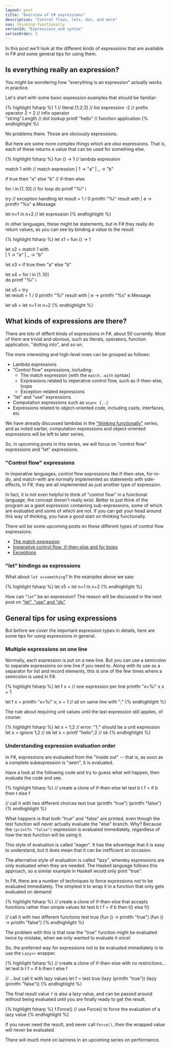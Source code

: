 ```yaml
---
layout: post
title: "Overview of F# expressions"
description: "Control flows, lets, dos, and more"
nav: thinking-functionally
seriesId: "Expressions and syntax"
seriesOrder: 3
---
```


In this post we'll look at the different kinds of expressions that are available in F# and some general tips for using them.

## Is everything really an expression?

You might be wondering how "everything is an expression" actually works in practice.

Let's start with some basic expression examples that should be familiar:

{% highlight fsharp %}
1                            // literal
[1;2;3]                      // list expression
-2                           // prefix operator	
2 + 2                        // infix operator	
"string".Length              // dot lookup
printf "hello"               // function application
{% endhighlight %}

No problems there. Those are obviously expressions.

But here are some more complex things which are *also* expressions. That is, each of these returns a value that can be used for something else. 

{% highlight fsharp %}
fun () -> 1                  // lambda expression

match 1 with                 // match expression
    | 1 -> "a"
    | _ -> "b"

if true then "a" else "b"    // if-then-else

for i in [1..10]             // for loop
  do printf "%i" i

try                          // exception handling
  let result = 1 / 0
  printfn "%i" result
with
  | e -> 
     printfn "%s" e.Message


let n=1 in n+2               // let expression
{% endhighlight %}

In other languages, these might be statements, but in F# they really do return values, as you can see by binding a value to the result:

{% highlight fsharp %}
let x1 = fun () -> 1                  

let x2 = match 1 with                 
         | 1 -> "a"
         | _ -> "b"

let x3 = if true then "a" else "b"    

let x4 = for i in [1..10]             
          do printf "%i" i

let x5 = try                          
            let result = 1 / 0
            printfn "%i" result
         with
            | e -> 
                printfn "%s" e.Message


let x6 = let n=1 in n+2
{% endhighlight %}

## What kinds of expressions are there?

There are lots of diffent kinds of expressions in F#, about 50 currently.  Most of them are trivial and obvious, such as literals, operators, function application, "dotting into", and so on.

The more interesting and high-level ones can be grouped as follows:

* Lambda expressions
* "Control flow" expressions, including:
  * The match expression (with the `match..with` syntax)
  * Expressions related to imperative control flow, such as if-then-else, loops 
  * Exception-related expressions
* "let" and "use" expressions
* Computation expressions such as `async {..}`
* Expressions related to object-oriented code, including casts, interfaces, etc

We have already discussed lambdas in the ["thinking functionally"](/series/thinking-functionally.html) series, and as noted earlier, computation expressions and object-oriented expressions will be left to later series.

So, in upcoming posts in this series, we will focus on "control flow" expressions and "let" expressions.
 
### "Control flow" expressions 

In imperative languages, control flow expressions like if-then-else, for-in-do, and match-with are normally implemented as statements with side-effects, In F#, they are all implemented as just another type of expression. 

In fact, it is not even helpful to think of "control flow" in a functional language; the concept doesn't really exist.  Better to just think of the program as a giant expression containing sub-expressions, some of which are evaluated and some of which are not.  If you can get your head around this way of thinking, you have a good start on thinking functionally.

There will be some upcoming posts on these different types of control flow expressions:

* [The match expression](/posts/match-expression)
* [Imperative control flow: if-then-else and for loops](/posts/control-flow-expressions)
* [Exceptions](/posts/exceptions)

### "let" bindings as expressions 

What about `let x=something`? In the examples above we saw:

{% highlight fsharp %}
let x5 = let n=1 in n+2
{% endhighlight %}

How can "`let`" be an expression? The reason will be discussed in the next post on ["let", "use" and "do"](/posts/let-use-do).

## General tips for using expressions 

But before we cover the important expression types in details, here are some tips for using expressions in general. 

### Multiple expressions on one line 

Normally, each expression is put on a new line. But you can use a semicolon to separate expressions on one line if you need to. Along with its use as a separator for list and record elements, this is one of the few times where a semicolon is used in F#.

{% highlight fsharp %}
let f x =                           // one expression per line
      printfn "x=%i" x
      x + 1

let f x = printfn "x=%i" x; x + 1   // all on same line with ";"
{% endhighlight %}

The rule about requiring unit values until the last expression still applies, of course:

{% highlight fsharp %}
let x = 1;2              // error: "1;" should be a unit expression
let x = ignore 1;2       // ok
let x = printf "hello";2 // ok
{% endhighlight %}

### Understanding expression evaluation order 

In F#, expressions are evaluated from the "inside out" -- that is, as soon as a complete subexpression is "seen", it is evaluated.

Have a look at the following code and try to guess what will happen, then evaluate the code and see.

{% highlight fsharp %}
// create a clone of if-then-else
let test b t f = if b then t else f

// call it with two different choices
test true (printfn "true") (printfn "false")
{% endhighlight %}

What happens is that both "true" and "false" are printed, even though the test function will never actually evaluate the "else" branch.  Why? Because the `(printfn "false")` expression is evaluated immediately, regardless of how the test function will be using it.

This style of evaluation is called "eager". It has the advantage that it is easy to understand, but it does mean that it can be inefficient on occasion.

The alternative style of evaluation is called "lazy", whereby expressions are only evaluated when they are needed.  The Haskell language follows this approach, so a similar example in Haskell would only print "true".

In F#, there are a number of techniques to force expressions *not* to be evaluated immediately. The simplest it to wrap it in a function that only gets evaluated on demand:

{% highlight fsharp %}
// create a clone of if-then-else that accepts functions rather than simple values
let test b t f = if b then t() else f()

// call it with two different functions
test true (fun () -> printfn "true") (fun () -> printfn "false")
{% endhighlight %}

The problem with this is that now the "true" function might be evaluated twice by mistake, when we only wanted to evaluate it once!

So, the preferred way for expressions not to be evaluated immediately is to use the `Lazy<>` wrapper.

{% highlight fsharp %}
// create a clone of if-then-else with no restrictions...
let test b t f = if b then t else f

// ...but call it with lazy values
let f = test true (lazy (printfn "true")) (lazy (printfn "false"))
{% endhighlight %}

The final result value `f` is also a lazy value, and can be passed around without being evaluated until you are finally ready to get the result.

{% highlight fsharp %}
f.Force()     // use Force() to force the evaluation of a lazy value
{% endhighlight %}

If you never need the result, and never call `Force()`, then the wrapped value will never be evaluated.

There will much more on laziness in an upcoming series on performance.
